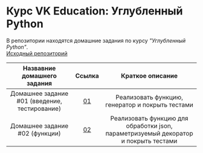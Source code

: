 # Курс VK Education: Углубленный Python

В репозитории находятся домашние задания по курсу *"Углубленный Python"*.  
[Исходный репозиторий](https://github.com/mailcourses/deep_python_autumn_2024/tree/main)

|        Назвавние домашнего задания          |               Ссылка                |                 Краткое описание                   |
|:-------------------------------------------:|:-----------------------------------:|:--------------------------------------------------:|
|Домашнее задание #01 (введение, тестирование)|[01](01/)                    |Реализовать функцию, генератор и покрыть тестами|
|Домашнее задание #02 (функции)|[02](02/)                    |Реализовать функцию для обработки json, параметризуемый декоратор и покрыть тестами|
